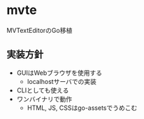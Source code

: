 # mvte

MVTextEditorのGo移植

## 実装方針

- GUIはWebブラウザを使用する
  - localhostサーバでの実装
- CLIとしても使える
- ワンバイナリで動作
  - HTML, JS, CSSはgo-assetsでうめこむ
